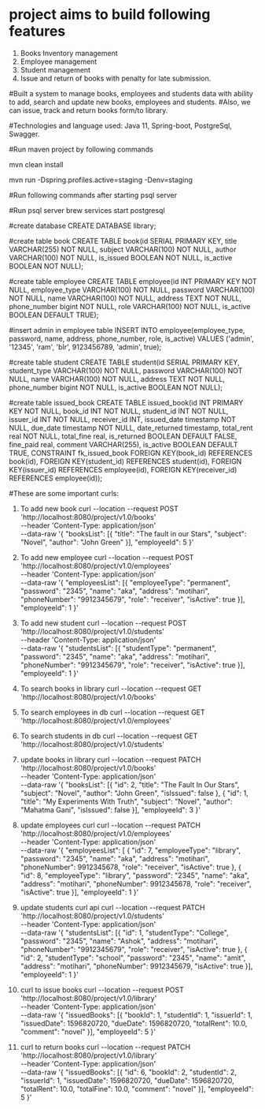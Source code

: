 # project aims to build following features
1. Books Inventory management
2. Employee management
3. Student management
4. Issue and return of books with penalty for late submission.

#Built a system to manage books, employees and students data with ability to add, search and update new books, employees and students.
#Also, we can issue, track and return books form/to library.

#Technologies and language used:
Java 11, Spring-boot, PostgreSql, Swagger.

#Run maven project by following commands

mvn clean install

mvn run -Dspring.profiles.active=staging -Denv=staging


#Run following commands after starting psql server

#Run psql server
brew services start postgresql

#create database
CREATE DATABASE library;

#create table book
CREATE TABLE book(id SERIAL PRIMARY KEY, title VARCHAR(255) NOT NULL, subject VARCHAR(100) NOT NULL, author VARCHAR(100) NOT NULL, is_issued BOOLEAN NOT NULL, is_active BOOLEAN NOT NULL);

#create table employee
CREATE TABLE employee(id INT PRIMARY KEY NOT NULL, employee_type VARCHAR(100) NOT NULL, password VARCHAR(100) NOT NULL, name VARCHAR(100) NOT NULL, address TEXT NOT NULL, phone_number bigint NOT NULL, role VARCHAR(100) NOT NULL, is_active BOOLEAN DEFAULT TRUE);

#insert admin in employee table
INSERT INTO employee(employee_type, password, name, address, phone_number, role, is_active) VALUES ('admin', '12345', 'ram', 'blr', 9123456789, 'admin', true);

#create table student
CREATE TABLE student(id SERIAL PRIMARY KEY, student_type VARCHAR(100) NOT NULL, password VARCHAR(100) NOT NULL, name VARCHAR(100) NOT NULL, address TEXT NOT NULL, phone_number bigint NOT NULL, is_active BOOLEAN NOT NULL);

#create table issued_book
CREATE TABLE issued_book(id INT PRIMARY KEY NOT NULL, book_id INT NOT NULL, student_id INT NOT NULL, issuer_id INT NOT NULL, receiver_id INT, issued_date timestamp NOT NULL, due_date timestamp NOT NULL, date_returned timestamp, total_rent real NOT NULL, total_fine real, is_returned BOOLEAN DEFAULT FALSE, fine_paid real, comment VARCHAR(255), is_active BOOLEAN DEFAULT TRUE, 
CONSTRAINT fk_issued_book FOREIGN KEY(book_id) REFERENCES book(id), FOREIGN KEY(student_id) REFERENCES student(id), FOREIGN KEY(issuer_id) REFERENCES employee(id), FOREIGN KEY(receiver_id) REFERENCES employee(id));


#These are some important curls:
1. To add new book
curl --location --request POST 'http://localhost:8080/project/v1.0/books' \
--header 'Content-Type: application/json' \
--data-raw '{
	"booksList": [{
		"title": "The fault in our Stars",
		"subject": "Novel",
		"author": "John Green"
	}],
	"employeeId": 5
}'

2. To add new employee
curl --location --request POST 'http://localhost:8080/project/v1.0/employees' \
--header 'Content-Type: application/json' \
--data-raw '{
	"employeesList": [{
		"employeeType": "permanent",
		"password": "2345",
		"name": "aka",
	  	"address": "motihari",
		"phoneNumber": "9912345679",
		"role": "receiver",
	  	"isActive": true
	}],
	"employeeId": 1
}'

3. To add new student
curl --location --request POST 'http://localhost:8080/project/v1.0/students' \
--header 'Content-Type: application/json' \
--data-raw '{
	"studentsList": [{
		"studentType": "permanent",
		"password": "2345",
		"name": "aka",
	  	"address": "motihari",
		"phoneNumber": "9912345679",
		"role": "receiver",
	  	"isActive": true
	}],
	"employeeId": 1
}'

4. To search books in library
curl --location --request GET 'http://localhost:8080/project/v1.0/books'

5. To search employees in db
curl --location --request GET 'http://localhost:8080/project/v1.0/employees'

6. To search students in db
curl --location --request GET 'http://localhost:8080/project/v1.0/students'

7. update books in library 
curl --location --request PATCH 'http://localhost:8080/project/v1.0/books' \
--header 'Content-Type: application/json' \
--data-raw '{
	"booksList": [{
		"id": 2,
		"title": "The Fault In Our Stars",
		"subject": "Novel",
		"author": "John Green",
		"isIssued": false
	},
	{
		"id": 1,
		"title": "My Experiments With Truth",
		"subject": "Novel",
		"author": "Mahatma Gani",
		"isIssued": false
	}],
	"employeeId": 3
}'

8. update employees curl
curl --location --request PATCH 'http://localhost:8080/project/v1.0/employees' \
--header 'Content-Type: application/json' \
--data-raw '{
	"employeesList": [        {
            "id": 7,
            "employeeType": "library",
            "password": "2345",
            "name": "aka",
            "address": "motihari",
            "phoneNumber": 9912345678,
            "role": "receiver",
            "isActive": true
        },
        {
            "id": 8,
            "employeeType": "library",
            "password": "2345",
            "name": "aka",
            "address": "motihari",
            "phoneNumber": 9912345678,
            "role": "receiver",
            "isActive": true
        }],
	"employeeId": 1
}'

9. update students curl api
curl --location --request PATCH 'http://localhost:8080/project/v1.0/students' \
--header 'Content-Type: application/json' \
--data-raw '{
	"studentsList": [{
		"id": 1,
		"studentType": "College",
		"password": "2345",
		"name": "Ashok",
	  	"address": "motihari",
		"phoneNumber": "9912345679",
		"role": "receiver",
	  	"isActive": true
	},
	{
            "id": 2,
            "studentType": "school",
            "password": "2345",
            "name": "amit",
            "address": "motihari",
            "phoneNumber": 9912345679,
            "isActive": true
        }],
	"employeeId": 1
}'

10. curl to issue books
curl --location --request POST 'http://localhost:8080/project/v1.0/library' \
--header 'Content-Type: application/json' \
--data-raw '{
	"issuedBooks": [{
		"bookId": 1,
		"studentId": 1,
		"issuerId": 1,
	  	"issuedDate": 1596820720,
		"dueDate": 1596820720,
		"totalRent": 10.0,
	  	"comment": "novel"
	}],
	"employeeId": 5
}'

11. curl to return books
curl --location --request PATCH 'http://localhost:8080/project/v1.0/library' \
--header 'Content-Type: application/json' \
--data-raw '{
	"issuedBooks": [{
		"id": 6,
		"bookId": 2,
		"studentId": 2,
		"issuerId": 1,
	  	"issuedDate": 1596820720,
		"dueDate": 1596820720,
		"totalRent": 10.0,
		"totalFine": 10.0,
	  	"comment": "novel"
	}],
	"employeeId": 5
}'








